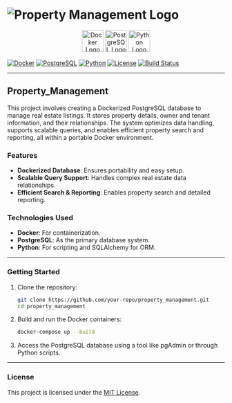 # ![Property Management Logo](https://via.placeholder.com/150?text=Property+Management)  

<p align="center">
  <img src="https://www.docker.com/sites/default/files/d8/2019-07/Moby-logo.png" alt="Docker Logo" height="50">
  <img src="https://upload.wikimedia.org/wikipedia/commons/2/29/Postgresql_elephant.svg" alt="PostgreSQL Logo" height="50">
  <img src="https://www.python.org/static/community_logos/python-logo-master-v3-TM.png" alt="Python Logo" height="50">
</p>

[![Docker](https://img.shields.io/badge/docker-v24.0.0-blue?logo=docker)](https://www.docker.com/)
[![PostgreSQL](https://img.shields.io/badge/postgresql-v16.4-blue?logo=postgresql)](https://www.postgresql.org/)
[![Python](https://img.shields.io/badge/python-3.10%2B-blue?logo=python)](https://www.python.org/)
[![License](https://img.shields.io/badge/license-MIT-green)](./LICENSE)
[![Build Status](https://img.shields.io/badge/build-passing-brightgreen?logo=github)](https://github.com/your-repo/property_management/actions)

---

## Property_Management

This project involves creating a Dockerized PostgreSQL database to manage real estate listings. It stores property details, owner and tenant information, and their relationships. The system optimizes data handling, supports scalable queries, and enables efficient property search and reporting, all within a portable Docker environment.

### Features
- **Dockerized Database**: Ensures portability and easy setup.
- **Scalable Query Support**: Handles complex real estate data relationships.
- **Efficient Search & Reporting**: Enables property search and detailed reporting.

### Technologies Used
- **Docker**: For containerization.
- **PostgreSQL**: As the primary database system.
- **Python**: For scripting and SQLAlchemy for ORM.

---

### Getting Started
1. Clone the repository:
   ```bash
   git clone https://github.com/your-repo/property_management.git
   cd property_management
   ```
2. Build and run the Docker containers:
   ```bash
   docker-compose up --build
   ```
3. Access the PostgreSQL database using a tool like pgAdmin or through Python scripts.

---

### License
This project is licensed under the [MIT License](./LICENSE).
